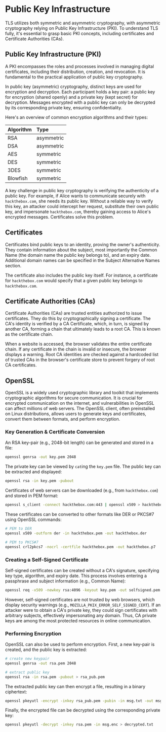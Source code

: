 # Public Key Infrastructure

TLS utilizes both symmetric and asymmetric cryptography, with asymmetric cryptography relying on Public Key Infrastructure (PKI). To understand TLS fully, it's essential to grasp basic PKI concepts, including certificates and Certificate Authorities (CAs).

## Public Key Infrastructure (PKI)

A PKI encompasses the roles and processes involved in managing digital certificates, including their distribution, creation, and revocation. It is fundamental to the practical application of public key cryptography.

In public key (asymmetric) cryptography, distinct keys are used for encryption and decryption. Each participant holds a key pair: a public key for encryption (shared openly) and a private key (kept secret) for decryption. Messages encrypted with a public key can only be decrypted by its corresponding private key, ensuring confidentiality.

Here's an overview of common encryption algorithms and their types:

| Algorithm  | Type      |
| :--------- | :-------- |
| RSA        | asymmetric|
| DSA        | asymmetric|
| AES        | symmetric |
| DES        | symmetric |
| 3DES       | symmetric |
| Blowfish   | symmetric |

A key challenge in public key cryptography is verifying the authenticity of a public key. For example, if Alice wants to communicate securely with `hackthebox.com`, she needs its public key. Without a reliable way to verify this key, an attacker could intercept her request, substitute their own public key, and impersonate `hackthebox.com`, thereby gaining access to Alice's encrypted messages. Certificates solve this problem.

## Certificates

Certificates bind public keys to an identity, proving the owner's authenticity. They contain information about the subject, most importantly the Common Name (the domain name the public key belongs to), and an expiry date. Additional domain names can be specified in the Subject Alternative Names section.

The certificate also includes the public key itself. For instance, a certificate for `hackthebox.com` would specify that a given public key belongs to `hackthebox.com`.

## Certificate Authorities (CAs)

Certificate Authorities (CAs) are trusted entities authorized to issue certificates. They do this by cryptographically signing a certificate. The CA's identity is verified by a CA Certificate, which, in turn, is signed by another CA, forming a chain that ultimately leads to a root CA. This is known as the certificate chain.

When a website is accessed, the browser validates the entire certificate chain. If any certificate in the chain is invalid or insecure, the browser displays a warning. Root CA identities are checked against a hardcoded list of trusted CAs in the browser's certificate store to prevent forgery of root CA certificates.

## OpenSSL

OpenSSL is a widely used cryptographic library and toolkit that implements cryptographic algorithms for secure communication. It is crucial for encrypted communication on the internet, and vulnerabilities in OpenSSL can affect millions of web servers. The OpenSSL client, often preinstalled on Linux distributions, allows users to generate keys and certificates, convert them between formats, and perform encryption.

### Key Generation & Certificate Conversion

An RSA key-pair (e.g., 2048-bit length) can be generated and stored in a file:

```bash
openssl genrsa -out key.pem 2048
```

The private key can be viewed by `cat`ing the `key.pem` file. The public key can be extracted and displayed:

```bash
openssl rsa -in key.pem -pubout
```

Certificates of web servers can be downloaded (e.g., from `hackthebox.com`) and stored in PEM format:

```bash
openssl s_client -connect hackthebox.com:443 | openssl x509 > hackthebox.pem
```

These certificates can be converted to other formats like DER or PKCS#7 using OpenSSL commands:

```bash
# PEM to DER
openssl x509 -outform der -in hackthebox.pem -out hackthebox.der

# PEM to PKCS#7
openssl crl2pkcs7 -nocrl -certfile hackthebox.pem -out hackthebox.p7
```

### Creating a Self-Signed Certificate

Self-signed certificates can be created without a CA's signature, specifying key type, algorithm, and expiry date. This process involves entering a passphrase and subject information (e.g., Common Name):

```bash
openssl req -x509 -newkey rsa:4096 -keyout key.pem -out selfsigned.pem -sha256 -days 365
```

However, self-signed certificates are not trusted by web browsers, which display security warnings (e.g., `MOZILLA_PKIX_ERROR_SELF_SIGNED_CERT`). If an attacker were to obtain a CA's private key, they could sign certificates with arbitrary subjects, effectively impersonating any domain. Thus, CA private keys are among the most protected resources in online communication.

### Performing Encryption

OpenSSL can also be used to perform encryption. First, a new key-pair is created, and the public key is extracted:

```bash
# create new keypair
openssl genrsa -out rsa.pem 2048

# extract public key
openssl rsa -in rsa.pem -pubout > rsa_pub.pem
```

The extracted public key can then encrypt a file, resulting in a binary ciphertext:

```bash
openssl pkeyutl -encrypt -inkey rsa_pub.pem -pubin -in msg.txt -out msg.enc
```

Finally, the encrypted file can be decrypted using the corresponding private key:

```bash
openssl pkeyutl -decrypt -inkey rsa.pem -in msg.enc > decrypted.txt
```
